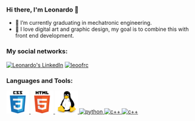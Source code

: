 ### Hi there, I'm Leonardo 👋

- 🔭 I’m currently graduating in mechatronic engineering.
- 🤔 I love digital art and graphic design, my goal is to combine this with front end development.

<h3 align="left">My social networks:</h3>
<p align="left">
<a href="https://www.linkedin.com/in/leonardo-fran%C3%A7a-de-carvalho-8972911ab/" target="blank"><img align="center" src="https://cdn.jsdelivr.net/npm/simple-icons@3.0.1/icons/linkedin.svg" alt="Leonardo's LinkedIn" height="40" width="50" /></a>
<a href="https://www.instagram.com/leoofrc" target="blank"><img align="center" src="https://cdn.jsdelivr.net/npm/simple-icons@3.0.1/icons/instagram.svg" alt="leoofrc" height="40" width="50" /></a>
</p>

<h3 align="left">Languages and Tools:</h3>
<p align="left"> <a href="https://www.w3schools.com/css/" target="_blank"> <img src="https://raw.githubusercontent.com/devicons/devicon/master/icons/css3/css3-original-wordmark.svg" alt="css3" width="60" height="60"/> </a> <a href="https://www.w3.org/html/" target="_blank"> <img src="https://raw.githubusercontent.com/devicons/devicon/master/icons/html5/html5-original-wordmark.svg" alt="html5" width="60" height="60"/> </a> <a href="https://www.linux.org/" target="_blank"> <img src="https://raw.githubusercontent.com/devicons/devicon/master/icons/linux/linux-original.svg" alt="linux" width="60" height="60"/> </a> <a href="https://www.python.org/" target="_blank"> <img src="https://upload.wikimedia.org/wikipedia/commons/thumb/c/c3/Python-logo-notext.svg/1200px-Python-logo-notext.svg.png" alt="python" width="60" height="60"/> </a> <a href="https://www.cplusplus.com/" target="_blank"> <img src="https://e7.pngegg.com/pngimages/46/626/png-clipart-c-logo-the-c-programming-language-computer-icons-computer-programming-source-code-programming-miscellaneous-template.png" alt="c++" width="60" height="60"/> </a> <a href="https://www.ros.org/" target="_blank"> <img src="https://encrypted-tbn0.gstatic.com/images?q=tbn:ANd9GcSEqmuOdnQ2jn944ROJ0xN9JiYTyAKOytMFow&usqp=CAU" alt="c++" width="70" height="60"/> </a> 
